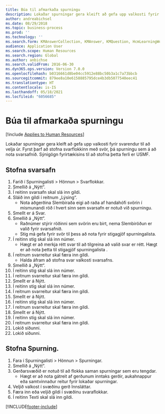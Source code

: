 ```yaml
---
title: Búa til afmarkaða spurningu
description: Lokaðar spurningar gera kleift að gefa upp valkosti fyrir svarendur til að velja úr.
author: andreabichsel
ms.date: 08/29/2018
ms.topic: business-process
ms.prod: ''
ms.technology: ''
ms.search.form: KMAnswerCollection, KMAnswer, KMQuestion, HcmLearningWorkspace
audience: Application User
ms.search.scope: Human Resources
ms.search.region: Global
ms.author: anbichse
ms.search.validFrom: 2016-06-30
ms.dyn365.ops.version: Version 7.0.0
ms.openlocfilehash: b0316661d8be04cc5912e88bc50b3a1c7a73bbcb
ms.sourcegitcommit: 879ee8a10e6158885795dce4b3db5077540eec41
ms.translationtype: HT
ms.contentlocale: is-IS
ms.lasthandoff: 05/18/2021
ms.locfileid: "6056685"
---
```

# <a name="create-a-closed-ended-question"></a>Búa til afmarkaða spurningu

[!include [Applies to Human Resources](../includes/applies-to-hr.md)]



Lokaðar spurningar gera kleift að gefa upp valkosti fyrir svarendur til að velja úr. Fyrst þarf að stofna svarflokkinn með svör, þá spurningu sem á að nota svarsafnið. Sýnigögn fyrirtækisins til að stofna þetta ferli er USMF.


## <a name="create-an-answer-group"></a>Stofna svarsafn
1. Farið í Spurningalisti > Hönnun > Svarflokkar.
2. Smellið á „Nýtt“.
3. Í reitinn svarsafn skal slá inn gildi.
4. Sláið inn gildi í reitnum „Lýsing“.
    * Nota aðgerðina Slembiraða eigi að raða af handahófi svörin í mismunandi röð í hvert sinn sem svarsafn er notuð við spurningu.  
5. Smellt er á Svar.
6. Smellið á „Nýtt“.
    * Raðnúmer stýrir röðinni sem svörin eru birt, nema Slembiröðun er valið fyrir svarsafnið.  
    * Stig má gefa fyrir svör til þess að nota fyrir stigagjöf spurningalista.  
7. Í reitinn stig skal slá inn númer.
    * Hægt er að merkja rétt svar til að tilgreina að valið svar er rétt. Hægt er að nota þetta til stigagjöf spurningalista .  
8. Í reitnum svarreitur skal færa inn gildi.
    * Halda áfram að stofna svar valkosti svarsafns.  
9. Smellið á „Nýtt“.
10. Í reitinn stig skal slá inn númer.
11. Í reitnum svarreitur skal færa inn gildi.
12. Smellt er á Nýtt.
13. Í reitinn stig skal slá inn númer.
14. Í reitnum svarreitur skal færa inn gildi.
15. Smellt er á Nýtt.
16. Í reitinn stig skal slá inn númer.
17. Í reitnum svarreitur skal færa inn gildi.
18. Smellt er á Nýtt.
19. Í reitinn stig skal slá inn númer.
20. Í reitnum svarreitur skal færa inn gildi.
21. Lokið síðunni.
22. Lokið síðunni.

## <a name="create-the-question"></a>Stofna Spurning.
1. Fara í Spurningalisti > Hönnun > Spurningar.
2. Smellið á „Nýtt“.
3. Gerðarsvæðið er notuð til að flokka saman spurningar sem eru tengdar.
    * Hægt er að nota gátreit af gerðunum inntaks gerðir, aukahnappur eða samtvinnaður reitur fyrir lokaðar spurningar.  
4. Veljið valkost í svæðinu gerð Innsláttar.
5. Færa inn eða veljið gildi í svæðinu svaraflokkar.
6. Í reitinn Texti skal slá inn gildi.



[!INCLUDE[footer-include](../includes/footer-banner.md)]
